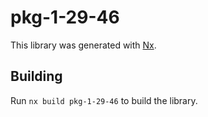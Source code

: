 # pkg-1-29-46

This library was generated with [Nx](https://nx.dev).

## Building

Run `nx build pkg-1-29-46` to build the library.
